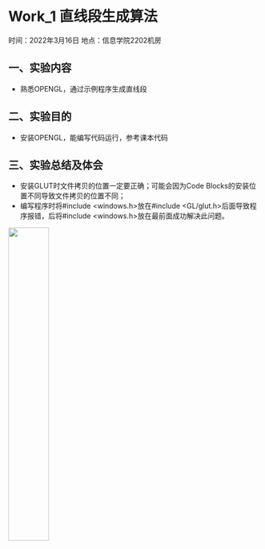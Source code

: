 # Work_1  直线段生成算法

时间：2022年3月16日
地点：信息学院2202机房


## 一、实验内容

* 熟悉OPENGL，通过示例程序生成直线段

## 二、实验目的

* 安装OPENGL，能编写代码运行，参考课本代码

## 三、实验总结及体会

* 安装GLUT时文件拷贝的位置一定要正确；可能会因为Code Blocks的安装位置不同导致文件拷贝的位置不同；
* 编写程序时将#include <windows.h>放在#include <GL/glut.h>后面导致程序报错，后将#include <windows.h>放在最前面成功解决此问题。
<img src="work_1\1.png" width="40%">